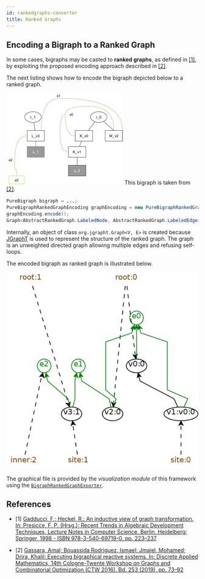 ```yaml
---
id: rankedgraphs-converter
title: Ranked Graphs
---
```


## Encoding a Bigraph to a Ranked Graph

In some cases, bigraphs may be casted to <strong>ranked graphs</strong>, as defined in [\[1\]](#ref1), by exploiting the proposed encoding approach described in [\[2\]](#ref2).

The next listing shows how to encode the bigraph depicted below to a ranked graph.

![imgs](../assets/converter/bigraph-rankedgraph-example.png)
This bigraph is taken from [\[2\]](#ref2).

```java
PureBigraph bigraph = ...;
PureBigraphRankedGraphEncoding graphEncoding = new PureBigraphRankedGraphEncoding(bigraph);
graphEncoding.encode();
Graph<AbstractRankedGraph.LabeledNode, AbstractRankedGraph.LabeledEdge> graph = graphEncoding.getGraph();
```

Internally, an object of class `org.jgrapht.Graph<V, E>` is created because <a href="https://jgrapht.org/">JGraphT</a> is used to represent the structure of the ranked graph. The graph is an unweighted directed graph allowing multiple edges and refusing self-loops.

The encoded bigraph as ranked graph is illustrated below.

![imgs](../assets/converter/rankedgraph-encoded.png)

The graphical file is provided by the <i>visualization module</i> of this framework using the [`BigraphRankedGraphExporter`](../visualization/visualization#visualizing-ranked-graphs).



## References

- \[1\] <a id="ref1" href="https://link.springer.com/chapter/10.1007%2F3-540-64299-4_36">Gadducci, F.; Heckel, R.: An inductive view of graph transformation. In: Presicce, F. P. (Hrsg.): Recent Trends in Algebraic Development Techniques, Lecture Notes in Computer Science. Berlin, Heidelberg: Springer, 1998 - ISBN 978-3-540-69719-0, pp. 223–237</a>

- \[2\] <a id="ref2" href="http://www.sciencedirect.com/science/article/pii/S0166218X18303743">Gassara, Amal; Bouassida Rodriguez, Ismael; Jmaiel, Mohamed; Drira, Khalil: Executing bigraphical reactive systems. In: Discrete Applied Mathematics, 14th Cologne-Twente Workshop on Graphs and Combinatorial Optimization (CTW 2016). Bd. 253 (2019), pp. 73–92</a>